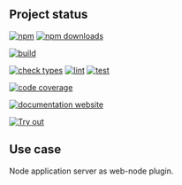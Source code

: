 <!-- !/usr/bin/env markdown
-*- coding: utf-8 -*-
region header
Copyright Torben Sickert (info["~at~"]torben.website) 16.12.2012

License
-------

This library written by Torben Sickert stand under a creative commons naming
3.0 unported license. See https://creativecommons.org/licenses/by/3.0/deed.de
endregion -->

Project status
--------------

[![npm](https://img.shields.io/npm/v/application-server-web-node-plugin?color=%23d55e5d&label=npm%20package%20version&logoColor=%23d55e5d&style=for-the-badge)](https://www.npmjs.com/package/application-server-web-node-plugin)
[![npm downloads](https://img.shields.io/npm/dy/application-server-web-node-plugin.svg?style=for-the-badge)](https://www.npmjs.com/package/application-server-web-node-plugin)

[![build](https://img.shields.io/github/actions/workflow/status/thaibault/application-server-web-node-plugin/build.yaml?style=for-the-badge)](https://github.com/thaibault/application-server-web-node-plugin/actions/workflows/build.yaml)

[![check types](https://img.shields.io/github/actions/workflow/status/thaibault/application-server-web-node-plugin/check-types.yaml?label=check%20types&style=for-the-badge)](https://github.com/thaibault/application-server-web-node-plugin/actions/workflows/check-types.yaml)
[![lint](https://img.shields.io/github/actions/workflow/status/thaibault/application-server-web-node-plugin/lint.yaml?label=lint&style=for-the-badge)](https://github.com/thaibault/application-server-web-node-plugin/actions/workflows/lint.yaml)
[![test](https://img.shields.io/github/actions/workflow/status/thaibault/application-server-web-node-plugin/test-coverage-report.yaml?label=test&style=for-the-badge)](https://github.com/thaibault/application-server-web-node-plugin/actions/workflows/test-coverage-report.yaml)

[![code coverage](https://img.shields.io/coverallsCoverage/github/thaibault/application-server-web-node-plugin?label=code%20coverage&style=for-the-badge)](https://coveralls.io/github/thaibault/application-server-web-node-plugin)

[![documentation website](https://img.shields.io/website-up-down-green-red/https/torben.website/application-server-web-node-plugin.svg?label=documentation-website&style=for-the-badge)](https://torben.website/application-server-web-node-plugin)

[![Try out](https://img.shields.io/badge/Try%20it%20on%20runkit-%2345cc11?style=for-the-badge)](https://npm.runkit.com/application-server-web-node-plugin)

Use case
--------

Node application server as web-node plugin.
